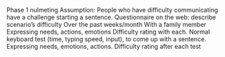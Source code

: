 Phase  1 nulmeting
Assumption: People who have difficulty communicating have a challenge starting a sentence. 
Questionnaire on the web: describe scenario’s difficulty
Over the past weeks/month
With a family member
Expressing needs, actions, emotions
Difficulty rating with each.
Normal keyboard test (time, typing speed, input), to come up with a sentence. 
Expressing needs, emotions, actions.
Difficulty rating after each test
